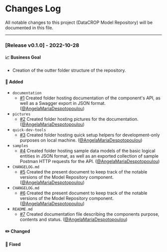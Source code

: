 # Changes Log
All notable changes to this project (DataCROP Model Repository) will be documented in this file.

---
### [Release v0.1.0] - 2022-10-28

#### :chart_with_upwards_trend: Business Goal 
* Creation of the outter folder structure of the repository.

#### :rocket: Added 

* `documentation`
  - [#1](https://github.com/datacrop/maize-model-repository/issues/1)
  Created folder hosting documentation of the component's API, as well as a Swagger export in JSON format. ([@AngelaMariaDespotopoulou](https://github.com/AngelaMariaDespotopoulou))
* `pictures`
  - [#2](https://github.com/datacrop/maize-model-repository/issues/2)
  Created folder hosting pictures for the documentation. ([@AngelaMariaDespotopoulou](https://github.com/AngelaMariaDespotopoulou))
* `quick-dev-tools`
  - [#3](https://github.com/datacrop/maize-model-repository/issues/3)
  Created folder hosting quick setup helpers for development-only purposes on local machine. ([@AngelaMariaDespotopoulou](https://github.com/AngelaMariaDespotopoulou))
* `samples`
  - [#4](https://github.com/datacrop/maize-model-repository/issues/4)
  Created folder hosting sample data models of the basic logical entities in JSON format, as well as an exported collection of sample Postman HTTP requests for the API. ([@AngelaMariaDespotopoulou](https://github.com/AngelaMariaDespotopoulou))
* `CHANGELOG.md`  
  - [#5](https://github.com/datacrop/maize-model-repository/issues/5)
  Created the present document to keep track of the notable versions of the Model Repository component. ([@AngelaMariaDespotopoulou](https://github.com/AngelaMariaDespotopoulou))
* `CHANGELOG.md`  
  - [#6](https://github.com/datacrop/maize-model-repository/issues/6)
  Created the present document to keep track of the notable versions of the Model Repository component. ([@AngelaMariaDespotopoulou](https://github.com/AngelaMariaDespotopoulou))  
* `README.md`
  - [#7](https://github.com/datacrop/maize-model-repository/issues/7)
  Created documentation file describing the components purpose, contents and status. ([@AngelaMariaDespotopoulou](https://github.com/AngelaMariaDespotopoulou))
  

#### :pencil2: Changed 

#### :wrench: Fixed 


